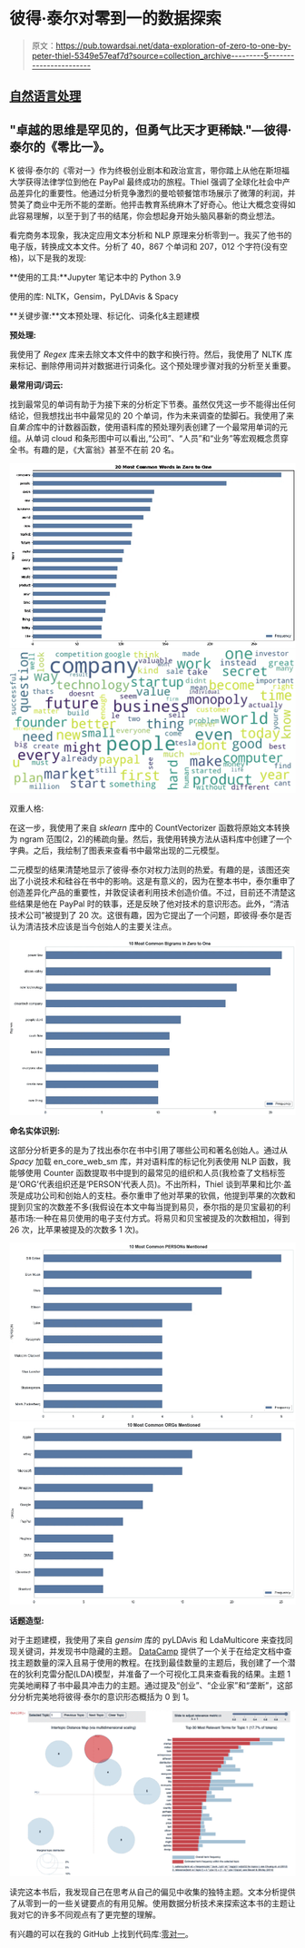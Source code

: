 # 彼得·泰尔对零到一的数据探索

> 原文：<https://pub.towardsai.net/data-exploration-of-zero-to-one-by-peter-thiel-5349e57eaf7d?source=collection_archive---------5----------------------->

## [自然语言处理](https://towardsai.net/p/category/nlp)

## "卓越的思维是罕见的，但勇气比天才更稀缺."—彼得·泰尔的《零比一》。

K 彼得·泰尔的《零对一》作为终极创业剧本和政治宣言，带你踏上从他在斯坦福大学获得法律学位到他在 PayPal 最终成功的旅程。Thiel 强调了全球化社会中产品差异化的重要性。他通过分析竞争激烈的曼哈顿餐馆市场展示了微薄的利润，并赞美了商业中无所不能的垄断。他抨击教育系统麻木了好奇心。他让大概念变得如此容易理解，以至于到了书的结尾，你会想起身开始头脑风暴新的商业想法。

看完商务本现象，我决定应用文本分析和 NLP 原理来分析零到一。我买了他书的电子版，转换成文本文件。分析了 40，867 个单词和 207，012 个字符(没有空格)，以下是我的发现:

**使用的工具:**Jupyter 笔记本中的 Python 3.9

使用的库: NLTK，Gensim，PyLDAvis & Spacy

**关键步骤:**文本预处理、标记化、词条化&主题建模

**预处理:**

我使用了 *Regex* 库来去除文本文件中的数字和换行符。然后，我使用了 NLTK 库来标记、删除停用词并对数据进行词条化。这个预处理步骤对我的分析至关重要。

**最常用词/词云:**

找到最常见的单词有助于为接下来的分析定下节奏。虽然仅凭这一步不能得出任何结论，但我想找出书中最常见的 20 个单词，作为未来调查的垫脚石。我使用了来自*集合*库中的计数器函数，使用语料库的预处理列表创建了一个最常用单词的元组。从单词 cloud 和条形图中可以看出,“公司”、“人员”和“业务”等宏观概念贯穿全书。有趣的是，《大富翁》甚至不在前 20 名。

![](img/ac0a9e8d18872fa1f9e9c61a15fe1a82.png)![](img/22b8c268ff80cb5e2a8a3fb639204e40.png)

双重人格:

在这一步，我使用了来自 *sklearn* 库中的 CountVectorizer 函数将原始文本转换为 ngram 范围(2，2)的稀疏向量。然后，我使用转换方法从语料库中创建了一个字典。之后，我绘制了图表来查看书中最常出现的二元模型。

二元模型的结果清楚地显示了彼得·泰尔对权力法则的热爱。有趣的是，该图还突出了小说技术和硅谷在书中的影响。这是有意义的，因为在整本书中，泰尔重申了创造差异化产品的重要性，并敦促读者利用技术创造价值。不过，目前还不清楚这些结果是他在 PayPal 时的轶事，还是反映了他对技术的意识形态。此外，“清洁技术公司”被提到了 20 次。这很有趣，因为它提出了一个问题，即彼得·泰尔是否认为清洁技术应该是当今创始人的主要关注点。

![](img/c0aa9476e7450b1877efc50070c75ad3.png)

**命名实体识别:**

这部分分析更多的是为了找出泰尔在书中引用了哪些公司和著名创始人。通过从 *Spacy* 加载 en_core_web_sm 库，并对语料库的标记化列表使用 NLP 函数，我能够使用 Counter 函数提取书中提到的最常见的组织和人员(我检查了文档标签是‘ORG’代表组织还是‘PERSON’代表人员)。不出所料，Thiel 谈到苹果和比尔·盖茨是成功公司和创始人的支柱。泰尔重申了他对苹果的钦佩，他提到苹果的次数和提到贝宝的次数差不多(我假设在本文中每当提到易贝，泰尔指的是贝宝最初的利基市场:一种在易贝使用的电子支付方式。将易贝和贝宝被提及的次数相加，得到 26 次，比苹果被提及的次数多 1 次)。

![](img/a5c2d7f7a3e62acad3ef8013a5489d8e.png)![](img/0b07093cf2f583096ff5c27343a4f60d.png)

**话题造型:**

对于主题建模，我使用了来自 *gensim* 库的 pyLDAvis 和 LdaMulticore 来查找同现关键词，并发现书中隐藏的主题。 [DataCamp](https://www.datacamp.com/community/tutorials/discovering-hidden-topics-python) 提供了一个关于在给定文档中查找主题数量的深入且易于使用的教程。在找到最佳数量的主题后，我创建了一个潜在的狄利克雷分配(LDA)模型，并准备了一个可视化工具来查看我的结果。主题 1 完美地阐释了书中最具冲击力的主题。通过提及“创业”、“企业家”和“垄断”，这部分分析完美地将彼得·泰尔的意识形态概括为 0 到 1。

![](img/36b2279b9d6b3c91e1c96569519c40c9.png)

读完这本书后，我发现自己在思考从自己的偏见中收集的独特主题。文本分析提供了从零到一的一些关键要点的有用见解。使用数据分析技术来探索这本书的主题让我对它的许多不同观点有了更完整的理解。

有兴趣的可以在我的 GitHub 上找到代码库:[零对一](https://github.com/saadfkhan/zerotoone/blob/main/Zero%20To%20One%20by%20Peter%20Thiel.ipynb)。